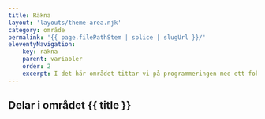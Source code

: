 ```yaml
---
title: Räkna
layout: 'layouts/theme-area.njk'
category: område
permalink: '{{ page.filePathStem | splice | slugUrl }}/'
eleventyNavigation:
    key: räkna
    parent: variabler
    order: 2
    excerpt: I det här området tittar vi på programmeringen med ett fokus på att räkna.
---
```


## Delar i området {{ title }}
